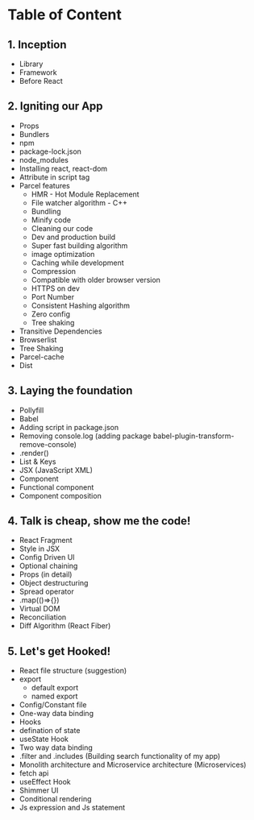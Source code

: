 # Table of Content

## 1. Inception 
 * Library 
 * Framework
 * Before React
 
## 2. Igniting our App
 * Props
 * Bundlers
 * npm
 * package-lock.json
 * node_modules
 * Installing react, react-dom
 * Attribute in script tag 
 * Parcel features
   * HMR - Hot Module Replacement 
   * File watcher algorithm - C++
   * Bundling
   * Minify code
   * Cleaning our code 
   * Dev and production build 
   * Super fast building algorithm
   * image optimization 
   * Caching while development
   * Compression 
   * Compatible with older browser version 
   * HTTPS on dev 
   * Port Number 
   * Consistent Hashing algorithm 
   * Zero config 
   * Tree shaking
 * Transitive Dependencies
 * Browserlist 
 * Tree Shaking 
 * Parcel-cache
 * Dist

## 3. Laying the foundation 
 * Pollyfill 
 * Babel
 * Adding script in package.json
 * Removing console.log (adding package babel-plugin-transform-remove-console)
 * .render()
 * List & Keys
 * JSX (JavaScript XML)
 * Component 
 * Functional component 
 * Component composition
 
 ## 4. Talk is cheap, show me the code! 
 * React Fragment
 * Style in JSX
 * Config Driven UI
 * Optional chaining
 * Props (in detail)
 * Object destructuring
 * Spread operator
 * .map(()=>{})
 * Virtual DOM
 * Reconciliation
 * Diff Algorithm (React Fiber)
 
 ## 5. Let's get Hooked! 
 * React file structure (suggestion)
 * export
   * default export
   * named export
 * Config/Constant file
 * One-way data binding
 * Hooks
 * defination of state
 * useState Hook
 * Two way data binding
 * .filter and .includes (Building search functionality of my app)
 * Monolith architecture and Microservice architecture (Microservices)
 * fetch api
 * useEffect Hook
 * Shimmer UI
 * Conditional rendering
 * Js expression and Js statement
 
 
 

 

 
